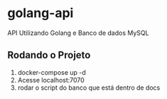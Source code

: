 # golang-api
API Utilizando Golang e Banco de dados MySQL

## Rodando o Projeto

1. docker-compose up -d
2. Acesse localhost:7070
3. rodar o script do banco que está dentro de docs
 


